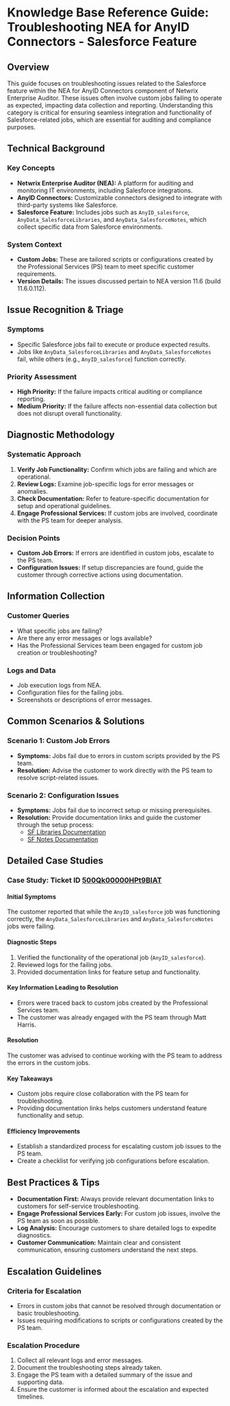 # Knowledge Base Reference Guide: Troubleshooting NEA for AnyID Connectors - Salesforce Feature

## Overview
This guide focuses on troubleshooting issues related to the Salesforce feature within the NEA for AnyID Connectors component of Netwrix Enterprise Auditor. These issues often involve custom jobs failing to operate as expected, impacting data collection and reporting. Understanding this category is critical for ensuring seamless integration and functionality of Salesforce-related jobs, which are essential for auditing and compliance purposes.

## Technical Background
### Key Concepts
- **Netwrix Enterprise Auditor (NEA):** A platform for auditing and monitoring IT environments, including Salesforce integrations.
- **AnyID Connectors:** Customizable connectors designed to integrate with third-party systems like Salesforce.
- **Salesforce Feature:** Includes jobs such as `AnyID_salesforce`, `AnyData_SalesforceLibraries`, and `AnyData_SalesforceNotes`, which collect specific data from Salesforce environments.

### System Context
- **Custom Jobs:** These are tailored scripts or configurations created by the Professional Services (PS) team to meet specific customer requirements.
- **Version Details:** The issues discussed pertain to NEA version 11.6 (build 11.6.0.112).

## Issue Recognition & Triage
### Symptoms
- Specific Salesforce jobs fail to execute or produce expected results.
- Jobs like `AnyData_SalesforceLibraries` and `AnyData_SalesforceNotes` fail, while others (e.g., `AnyID_salesforce`) function correctly.

### Priority Assessment
- **High Priority:** If the failure impacts critical auditing or compliance reporting.
- **Medium Priority:** If the failure affects non-essential data collection but does not disrupt overall functionality.

## Diagnostic Methodology
### Systematic Approach
1. **Verify Job Functionality:** Confirm which jobs are failing and which are operational.
2. **Review Logs:** Examine job-specific logs for error messages or anomalies.
3. **Check Documentation:** Refer to feature-specific documentation for setup and operational guidelines.
4. **Engage Professional Services:** If custom jobs are involved, coordinate with the PS team for deeper analysis.

### Decision Points
- **Custom Job Errors:** If errors are identified in custom jobs, escalate to the PS team.
- **Configuration Issues:** If setup discrepancies are found, guide the customer through corrective actions using documentation.

## Information Collection
### Customer Queries
- What specific jobs are failing?
- Are there any error messages or logs available?
- Has the Professional Services team been engaged for custom job creation or troubleshooting?

### Logs and Data
- Job execution logs from NEA.
- Configuration files for the failing jobs.
- Screenshots or descriptions of error messages.

## Common Scenarios & Solutions
### Scenario 1: Custom Job Errors
- **Symptoms:** Jobs fail due to errors in custom scripts provided by the PS team.
- **Resolution:** Advise the customer to work directly with the PS team to resolve script-related issues.

### Scenario 2: Configuration Issues
- **Symptoms:** Jobs fail due to incorrect setup or missing prerequisites.
- **Resolution:** Provide documentation links and guide the customer through the setup process:
  - [SF Libraries Documentation](https://helpcenter.netwrix.com/bundle/StealthAUDIT_AnyData_SalesforceLibraries/resource/StealthAUDIT_AnyData_SalesforceLibraries.pdf)
  - [SF Notes Documentation](https://helpcenter.netwrix.com/bundle/StealthAUDIT_AnyData_SalesforceNotes/resource/StealthAUDIT_AnyData_SalesforceNotes.pdf)

## Detailed Case Studies
### Case Study: Ticket ID [500Qk00000HPt9BIAT](https://nwxcorp.lightning.force.com/lightning/r/Case/500Qk00000HPt9BIAT/view)
#### Initial Symptoms
The customer reported that while the `AnyID_salesforce` job was functioning correctly, the `AnyData_SalesforceLibraries` and `AnyData_SalesforceNotes` jobs were failing.

#### Diagnostic Steps
1. Verified the functionality of the operational job (`AnyID_salesforce`).
2. Reviewed logs for the failing jobs.
3. Provided documentation links for feature setup and functionality.

#### Key Information Leading to Resolution
- Errors were traced back to custom jobs created by the Professional Services team.
- The customer was already engaged with the PS team through Matt Harris.

#### Resolution
The customer was advised to continue working with the PS team to address the errors in the custom jobs.

#### Key Takeaways
- Custom jobs require close collaboration with the PS team for troubleshooting.
- Providing documentation links helps customers understand feature functionality and setup.

#### Efficiency Improvements
- Establish a standardized process for escalating custom job issues to the PS team.
- Create a checklist for verifying job configurations before escalation.

## Best Practices & Tips
- **Documentation First:** Always provide relevant documentation links to customers for self-service troubleshooting.
- **Engage Professional Services Early:** For custom job issues, involve the PS team as soon as possible.
- **Log Analysis:** Encourage customers to share detailed logs to expedite diagnostics.
- **Customer Communication:** Maintain clear and consistent communication, ensuring customers understand the next steps.

## Escalation Guidelines
### Criteria for Escalation
- Errors in custom jobs that cannot be resolved through documentation or basic troubleshooting.
- Issues requiring modifications to scripts or configurations created by the PS team.

### Escalation Procedure
1. Collect all relevant logs and error messages.
2. Document the troubleshooting steps already taken.
3. Engage the PS team with a detailed summary of the issue and supporting data.
4. Ensure the customer is informed about the escalation and expected timelines.